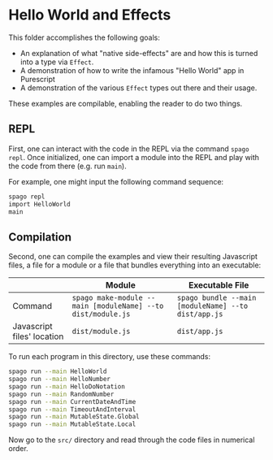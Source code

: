 # Hello World and Effects

This folder accomplishes the following goals:
- An explanation of what "native side-effects" are and how this is turned into a type via `Effect`.
- A demonstration of how to write the infamous "Hello World" app in Purescript
- A demonstration of the various `Effect` types out there and their usage.

These examples are compilable, enabling the reader to do two things.

## REPL

First, one can interact with the code in the REPL via the command `spago repl`. Once initialized, one can import a module into the REPL and play with the code from there (e.g. run `main`).

For example, one might input the following command sequence:
```bash
spago repl
import HelloWorld
main
```

## Compilation

Second, one can compile the examples and view their resulting Javascript files, a file for a module or a file that bundles everything into an executable:

| | Module | Executable File |
| - | - | - |
| Command | `spago make-module --main [moduleName] --to dist/module.js` | `spago bundle --main [moduleName] --to dist/app.js`
| Javascript files' location | `dist/module.js` | `dist/app.js` |

To run each program in this directory, use these commands:
```bash
spago run --main HelloWorld
spago run --main HelloNumber
spago run --main HelloDoNotation
spago run --main RandomNumber
spago run --main CurrentDateAndTime
spago run --main TimeoutAndInterval
spago run --main MutableState.Global
spago run --main MutableState.Local
```

Now go to the `src/` directory and read through the code files in numerical order.
